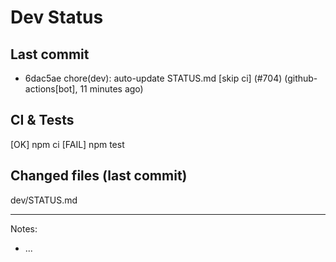 # Dev Status

## Last commit
- 6dac5ae chore(dev): auto-update STATUS.md [skip ci] (#704) (github-actions[bot], 11 minutes ago)
## CI & Tests
[OK] npm ci
[FAIL] npm test

## Changed files (last commit)
dev/STATUS.md

---
Notes:
- ...
